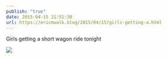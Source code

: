 ```yaml
---
publish: "true"
date: 2015-04-15 21:51:30
url: https://ericmwalk.blog/2015/04/15/girls-getting-a.html
---
```


Girls getting a short wagon ride tonight

![](https://ericmwalk.blog/uploads/2022/ae825a0e0b.jpg)